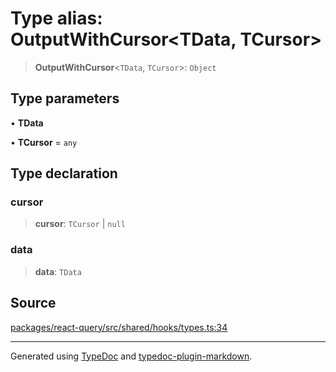 # Type alias: OutputWithCursor\<TData, TCursor\>

> **OutputWithCursor**\<`TData`, `TCursor`\>: `Object`

## Type parameters

• **TData**

• **TCursor** = `any`

## Type declaration

### cursor

> **cursor**: `TCursor` \| `null`

### data

> **data**: `TData`

## Source

[packages/react-query/src/shared/hooks/types.ts:34](https://github.com/trpc/trpc/blob/caccce64/packages/react-query/src/shared/hooks/types.ts#L34)

***

Generated using [TypeDoc](https://typedoc.org) and [typedoc-plugin-markdown](https://typedoc-plugin-markdown.org).
